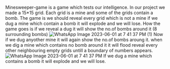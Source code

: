  Minesweeper-game is a game which tests our intelligence. In our project we made a 15*15 grid. Each grid is a mine and some of the grids contain a bomb.
 The game is we should reveal every grid which is not a mine if we dug a mine which contain a bomb it will explode and we will lose.
 How the game goes is if we reveal a dug it will show the no.of bombs around it (8 surrounding bombs)
![WhatsApp Image 2023-06-01 at 7 41 37 PM (1)](https://github.com/Lavadeep/Minesweeper-game/assets/135134722/3d0713ed-f153-442b-91f6-5b437d7c3230)
Now if we dug anyother mine it will again show the no.of bombs aroung it.
when we dig a mine which contains no bomb around it it will flood reveal every other neighbouring empty grids untill a boundary of numbers appears.
![WhatsApp Image 2023-06-01 at 7 41 37 PM](https://github.com/Lavadeep/Minesweeper-game/assets/135134722/b10cefc8-bcd6-4908-bf20-ae142bb6da36)
If we dug a mine which contains a bomb it will explode and we will lose. 
